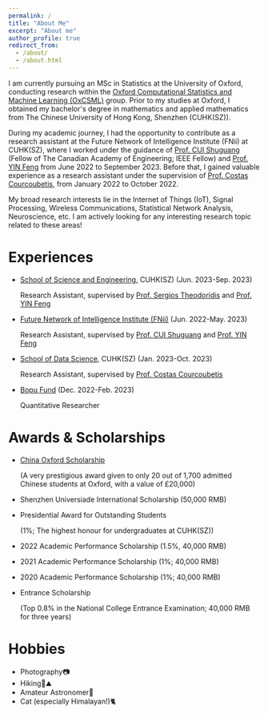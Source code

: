 ```yaml
---
permalink: /
title: "About Me"
excerpt: "About me"
author_profile: true
redirect_from: 
  - /about/
  - /about.html
---
```


I am currently pursuing an MSc in Statistics at the University of Oxford, conducting research within the [Oxford Computational Statistics and Machine Learning (OxCSML)](https://www.stats.ox.ac.uk/computational-statistics-and-machine-learning/10) group. Prior to my studies at Oxford, I obtained my bachelor's degree in mathematics and applied mathematics from The Chinese University of Hong Kong, Shenzhen (CUHK(SZ)).

During my academic journey, I had the opportunity to contribute as a research assistant at the Future Network of Intelligence Institute (FNii) at CUHK(SZ), where I worked under the guidance of [Prof. CUI Shuguang](https://scholar.google.com/citations?user=1o_qvR0AAAAJ&hl=zh-CN) (Fellow of The Canadian Academy of Engineering; IEEE Fellow) and [Prof. YIN Feng](https://sse.cuhk.edu.cn/en/faculty/yinfeng) from June 2022 to September 2023. Before that, I gained valuable experience as a research assistant under the supervision of [Prof. Costas Courcoubetis](https://sds.cuhk.edu.cn/en/teacher/473), from January 2022 to October 2022.

My broad research interests lie in the Internet of Things (IoT), Signal Processing, Wireless Communications, Statistical Network Analysis, Neuroscience, etc. I am actively looking for any interesting research topic related to these areas!

Experiences
======
* [School of Science and Engineering](https://sse.cuhk.edu.cn/en), CUHK(SZ) (Jun. 2023-Sep. 2023)
  
  Research Assistant, supervised by [Prof. Sergios Theodoridis](https://scholar.google.com/citations?user=3dBjdv4AAAAJ&hl=en) and [Prof. YIN Feng](https://sse.cuhk.edu.cn/en/faculty/yinfeng)

* [Future Network of Intelligence Institute (FNii)](https://fnii.cuhk.edu.cn/) (Jun. 2022-May. 2023)

  Research Assistant, supervised by [Prof. CUI Shuguang](https://scholar.google.com/citations?user=1o_qvR0AAAAJ&hl=zh-CN) and [Prof. YIN Feng](https://sse.cuhk.edu.cn/en/faculty/yinfeng)

* [School of Data Science](https://sds.cuhk.edu.cn/en), CUHK(SZ) (Jan. 2023-Oct. 2023)

  Research Assistant, supervised by [Prof. Costas Courcoubetis](https://sds.cuhk.edu.cn/en/teacher/473)

* [Bopu Fund](https://www.bopufund.com/en/home) (Dec. 2022-Feb. 2023)

  Quantitative Researcher


Awards & Scholarships
======
* [China Oxford Scholarship](http://chinaoxford.org/)
  
  (A very prestigious award given to only 20 out of 1,700 admitted Chinese students at Oxford, with a value of £20,000)
* Shenzhen Universiade International Scholarship (50,000 RMB)
* Presidential Award for Outstanding Students
  
  (1%; The highest honour for undergraduates at CUHK(SZ))
* 2022 Academic Performance Scholarship (1.5%, 40,000 RMB)
* 2021 Academic Performance Scholarship (1%; 40,000 RMB)
* 2020 Academic Performance Scholarship (1%; 40,000 RMB)
* Entrance Scholarship

  (Top 0.8% in the National College Entrance Examination; 40,000 RMB for three years)

Hobbies
======
* Photography📷
* Hiking🌳⛰️
* Amateur Astronomer🌌
* Cat (especially Himalayan!)🐈

